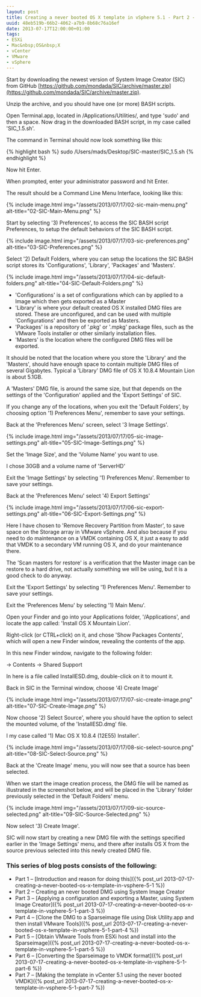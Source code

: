 ```yaml
---
layout: post
title: Creating a never booted OS X template in vSphere 5.1 - Part 2 - Creating an never booted DMG using System Image Creator
uuid: 48eb519b-66b2-4062-a7b9-8b68c76a16ef
date: 2013-07-17T12:00:00+01:00
tags:
- ESXi
- Mac&nbsp;OS&nbsp;X
- vCenter
- VMware
- vSphere
---
```

Start by downloading the newest version of System Image Creator (SIC) from GitHub [https://github.com/mondada/SIC/archive/master.zip](https://github.com/mondada/SIC/archive/master.zip).

Unzip the archive, and you should have one (or more) BASH scripts.

Open Terminal.app, located in /Applications/Utilities/, and type 'sudo' and then a space. Now drag in the downloaded BASH script, in my case called 'SIC_1.5.sh'<!--break-->.

The command in Terminal should now look something like this:

{% highlight bash %}
sudo /Users/mads/Desktop/SIC-master/SIC_1.5.sh
{% endhighlight %}

Now hit Enter.

When prompted, enter your administrator password and hit Enter.

The result should be a Command Line Menu Interface, looking like this:

{% include image.html img="/assets/2013/07/17/02-sic-main-menu.png" alt-title="02-SIC-Main-Menu.png" %}

Start by selecting '3) Preferences', to access the SIC BASH script Preferences, to setup the default behaviors of the SIC BASH script.

{% include image.html img="/assets/2013/07/17/03-sic-preferences.png" alt-title="03-SIC-Preferences.png" %}

Select '2) Default Folders, where you can setup the locations the SIC BASH script stores its 'Configurations', 'Library', 'Packages' and 'Masters'.

{% include image.html img="/assets/2013/07/17/04-sic-default-folders.png" alt-title="04-SIC-Default-Folders.png" %}

*   'Configurations' is a set of configurations which can by applied to a Image which then gets exported as a Master
*   'Library' is where your default created OS X installed DMG files are stored. These are unconfigured, and can be used with multiple 'Configurations' and then be exported as Masters.
*   'Packages' is a repository of '.pkg' or '.mpkg' package files, such as the VMware Tools installer or other similarly installation files.
*   'Masters' is the location where the configured DMG files will be exported.

It should be noted that the location where you store the 'Library' and the 'Masters', should have enough space to contain multiple DMG files of several Gigabytes. Typical a 'Library' DMG file of OS X 10.8.4 Mountain Lion is about 5.1GB.

A 'Masters' DMG file, is around the same size, but that depends on the settings of the 'Configuration' applied and the 'Export Settings' of SIC.

If you change any of the locations, when you exit the 'Default Folders', by choosing option '1) Preferences Menu', remember to save your settings.

Back at the 'Preferences Menu' screen, select '3 Image Settings'.

{% include image.html img="/assets/2013/07/17/05-sic-image-settings.png" alt-title="05-SIC-Image-Settings.png" %}

Set the 'Image Size', and the 'Volume Name' you want to use.

I chose 30GB and a volume name of 'ServerHD'

Exit the 'Image Settings' by selecting '1) Preferences Menu'. Remember to save your settings.

Back at the 'Preferences Menu' select '4) Export Settings'

{% include image.html img="/assets/2013/07/17/06-sic-export-settings.png" alt-title="06-SIC-Export-Settings.png" %}

Here I have chosen to 'Remove Recovery Partition from Master', to save space on the Storage array in VMware vSphere. And also because if you need to do maintenance on a VMDK containing OS X, it just a easy to add that VMDK to a secondary VM running OS X, and do your maintenance there.

The 'Scan masters for restore' is a verification that the Master image can be restore to a hard drive, not actually something we will be using, but it is a good check to do anyway.

Exit the 'Export Settings' by selecting '1) Preferences Menu'. Remember to save your settings.

Exit the 'Preferences Menu' by selecting '1) Main Menu'.

Open your Finder and go into your Applications folder, '/Applications', and locate the app called: 'Install OS X Mountain Lion'.

Right-click (or CTRL+click) on it, and chose 'Show Packages Contents', which will open a new Finder window, revealing the contents of the app.

In this new Finder window, navigate to the following folder:

-> Contents -> Shared Support

In here is a file called InstallESD.dmg, double-click on it to mount it.

Back in SIC in the Terminal window, choose '4) Create Image'

{% include image.html img="/assets/2013/07/17/07-sic-create-image.png" alt-title="07-SIC-Create-Image.png" %}

Now choose '2) Select Source', where you should have the option to select the mounted volume, of the 'InstallESD.dmg' file.

I my case called '1) Mac OS X 10.8.4 (12E55) Installer'.

{% include image.html img="/assets/2013/07/17/08-sic-select-source.png" alt-title="08-SIC-Select-Source.png" %}

Back at the 'Create Image' menu, you will now see that a source has been selected.

When we start the image creation process, the DMG file will be named as illustrated in the screenshot below, and will be placed in the 'Library' folder previously selected in the 'Default Folders' menu.

{% include image.html img="/assets/2013/07/17/09-sic-source-selected.png" alt-title="09-SIC-Source-Selected.png" %}

Now select '3) Create Image'.

SIC will now start by creating a new DMG file with the settings specified earlier in the 'Image Settings' menu, and there after installs OS X from the source previous selected into this newly created DMG file.

### This series of blog posts consists of the following:

* Part 1 – [Introduction and reason for doing this]({% post_url 2013-07-17-creating-a-never-booted-os-x-template-in-vsphere-5-1 %})
* Part 2 – Creating an never booted DMG using System Image Creator
* Part 3 – [Applying a configuration and exporting a Master, using System Image Creator]({% post_url 2013-07-17-creating-a-never-booted-os-x-template-in-vsphere-5-1-part-3 %})
* Part 4 – [Clone the DMG to a Sparseimage file using Disk Utility.app and then install VMware Tools]({% post_url 2013-07-17-creating-a-never-booted-os-x-template-in-vsphere-5-1-part-4 %})
* Part 5 – [Obtain VMware Tools from ESXi host and install into the Sparseimage]({% post_url 2013-07-17-creating-a-never-booted-os-x-template-in-vsphere-5-1-part-5 %})
* Part 6 – [Converting the Sparseimage to VMDK format]({% post_url 2013-07-17-creating-a-never-booted-os-x-template-in-vsphere-5-1-part-6 %})
* Part 7 – [Making the template in vCenter 5.1 using the never booted VMDK]({% post_url 2013-07-17-creating-a-never-booted-os-x-template-in-vsphere-5-1-part-7 %})
